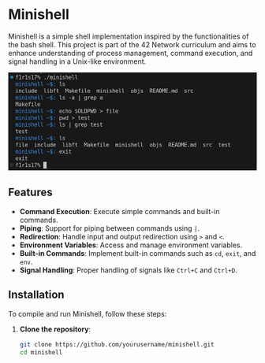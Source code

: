 # Minishell

Minishell is a simple shell implementation inspired by the functionalities of the bash shell. This project is part of the 42 Network curriculum and aims to enhance understanding of process management, command execution, and signal handling in a Unix-like environment.

![Minishell Screenshot](images/minishell_screenshot.png)

## Features

- **Command Execution**: Execute simple commands and built-in commands.
- **Piping**: Support for piping between commands using `|`.
- **Redirection**: Handle input and output redirection using `>` and `<`.
- **Environment Variables**: Access and manage environment variables.
- **Built-in Commands**: Implement built-in commands such as `cd`, `exit`, and `env`.
- **Signal Handling**: Proper handling of signals like `Ctrl+C` and `Ctrl+D`.

## Installation

To compile and run Minishell, follow these steps:

1. **Clone the repository**:
   ```bash
   git clone https://github.com/yourusername/minishell.git
   cd minishell